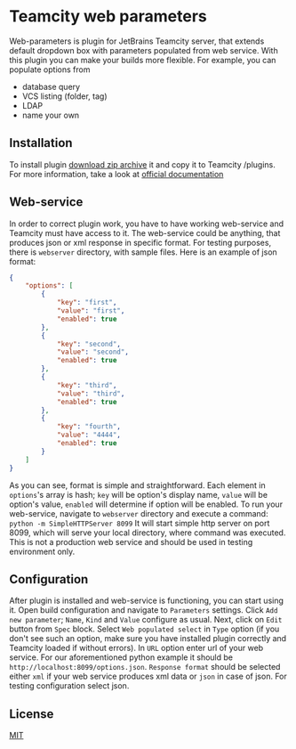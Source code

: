Teamcity web parameters
=======================
Web-parameters is plugin for JetBrains Teamcity server, that extends default dropdown box with parameters populated from web service.
With this plugin you can make your builds more flexible. For example, you can populate options from
  - database query
  - VCS listing (folder, tag)
  - LDAP
  - name your own

Installation
-------------
To install plugin [download zip archive](https://bintray.com/grundic/generic/teamcity-web-parameters/view/files) it and copy it to Teamcity <data directory>/plugins. For more information, take a look at [official documentation](https://confluence.jetbrains.com/display/TCD8/Installing+Additional+Plugins)

Web-service
-----------
In order to correct plugin work, you have to have working web-service and Teamcity must have access to it. The web-service could be anything, that produces json or xml response in specific format.
For testing purposes, there is `webserver` directory, with sample files. Here is an example of json format:
```json
{
    "options": [
        {
            "key": "first",
            "value": "first",
            "enabled": true
        },
        {
            "key": "second",
            "value": "second",
            "enabled": true
        },
        {
            "key": "third",
            "value": "third",
            "enabled": true
        },
        {
            "key": "fourth",
            "value": "4444",
            "enabled": true
        }
    ]
}
```
As you can see, format is simple and straightforward. Each element in `options`'s array is hash; `key`  will be option's display name, `value` will be option's value, `enabled` will determine if option will be enabled.
To run your web-service, navigate to `webserver` directory and execute a command:
```python -m SimpleHTTPServer 8099```
It will start simple http server on port 8099, which will serve your local directory, where command was executed. This is not a production web service and should be used in testing environment only.

Configuration
-------------
After plugin is installed and web-service is functioning, you can start using it.
Open build configuration and navigate to `Parameters` settings. Click `Add new parameter`; `Name`, `Kind` and `Value` configure as usual. Next, click on `Edit` button from `Spec` block. 
Select `Web populated select` in `Type` option (if you don't see such an option, make sure you have installed plugin correctly and Teamcity loaded if without errors).
In `URL` option enter url of your web service. For our aforementioned python example it should be ```http://localhost:8099/options.json```.
`Response format` should be selected either `xml` if your web service produces xml data or `json` in case of json. For testing configuration select json.

License
-------
[MIT](https://github.com/grundic/teamcity-web-parameters/blob/master/LICENSE)

